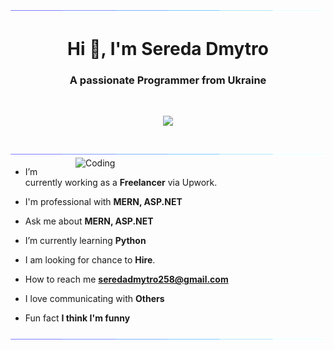 <img src="/assets/horizontal-divider-gradient.gif">
<h1 align="center">Hi 👋, I'm Sereda Dmytro</h1>
<h3 align="center">A passionate Programmer from Ukraine</h3>
<br>
<p align="center">
  <img src="https://readme-typing-svg.herokuapp.com/?lines=Senior%20FullStack%20Developer;MERN%20Stack%20Developer;2+%20years%20of%20experience;Going%20to%20SUCESS&font=Pacifico&center=true&width=650&height=120&color=FFC200&vCenter=true&size=45%22"></img>
</p>
<br>

<img src="/assets/horizontal-divider-gradient.gif">
<img align="right" alt="Coding" width="400" src="https://user-images.githubusercontent.com/74038190/229223263-cf2e4b07-2615-4f87-9c38-e37600f8381a.gif">
<br>

- I’m currently working as a **Freelancer** via Upwork.

- I'm professional with **MERN, ASP.NET**

- Ask me about **MERN, ASP.NET**

- I’m currently learning **Python**

- I am looking for chance to **Hire**.

- How to reach me **seredadmytro258@gmail.com**

- I love communicating with **Others**
  
- Fun fact **I think I'm funny**
<img src="assets/horizontal-divider-gradient.gif">

